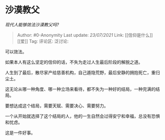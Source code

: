 # 沙漠教父
*现代人能够效法沙漠教父吗?*

> Author: #0-Anonymity
> Last update: *23/07/2021*
> Link: [[信仰是什么]] [[爱]]
> Tag:
> 评论区:
> 泛讨论:

可以效法。

如果本人有这么坚定的信仰的话，不失为走过人生最后阶段的解脱之道。

人生到了最后，散尽家产给慈善机构，自己遁隐荒野，最后安静的拥抱死亡，重归尘土。

这无论从哪一种角度、哪一种立场来看待，都不失为一种好的结局，一种完满的结局。

要想达成这个结局，需要天赋、需要决心、需要努力。

一个从开始就选择了这个结局的人，他的一生自然会过得安宁和幸福，总没有恐惧和忧虑。

这是一件好事。
